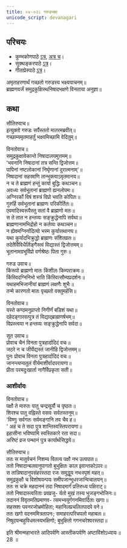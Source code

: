 ```yaml
---  
title: ०४-०२८ गरुडभक्षः
unicode_script: devanagari
---  
```


## परिचयः
- कुम्भकोणपाठे [ऽत्र](https://archive.org/details/mahAbhArata-kumbhakoNam/page/n369), [अत्र च](https://sanskritdocuments.org/mirrors/mahabharata/mbhK/mahabharata-k-01-sa.html)।
- सुक्थङ्करपाठे [ऽत्र](http://bombay.indology.info/mahabharata/text/UD/MBh01.txt)।
- गीताप्रेस्पाठे [ऽत्र](https://archive.org/stream/mahabharata01ramauoft#page/564/mode/2up)।

अमृताहरणार्थं गच्छतो गरुडस्य भक्ष्ययाचनम्॥  
ब्राह्मणवर्जं समुद्रकुक्षिस्थनिषादभक्षणे विनताया अनुज्ञा॥  

## कथा
सौतिरुवाच॥  
इत्युक्तो गरुडः सर्पैस्ततो मातरमब्रवीत्॥  
गच्छाम्यमृतमाहर्तुं भक्ष्यमिच्छामि वेदितुम्॥  

विनतोवाच॥  
समुद्रकुक्षावेकान्ते निषादालयमुत्तमम्॥  
'भवनानि निषादानां तत्र सन्ति द्विजोत्तम॥  
पापिनां नष्टलोकानां निर्घृणानां दुरात्मनाम्'॥  
निषादानां सहस्राणि तान्भुक्त्वाऽमृतमानय॥  
न च ते ब्राह्मणं हन्तुं कार्या बुद्धिः कथञ्चन॥  
अवध्यः सर्वभूतानां ब्राह्मणो ह्यनलोपमः॥  
अग्निरर्को विषं शस्त्रं विप्रो भवति कोपितः॥  
गुरुर्हि सर्वभूतानां ब्राह्मणः परिकीर्तितः॥  
एवमादिस्वरूपैस्तु सतां वै ब्राह्मणो मतः॥  
स ते तात न हन्तव्यः सङ्क्रुद्धेनापि सर्वथा॥  
ब्राह्मणानामभिद्रोहो न कर्तव्यः कथञ्चन॥  
न ह्येवमग्निर्नादित्यो भस्म कुर्यात्तथानघ॥  
यथा कुर्यादभिक्रुद्धो ब्राह्मणः संशितव्रतः॥  
तदेतैर्विविधैर्लिङ्गैस्त्वं विद्यास्तं द्विजोत्तमम्॥  
भूतानामग्रभूर्विप्रो वर्णश्रेष्ठः पिता गुरुः॥  

गरुड उवाच॥  
किंरूपो ब्राह्मणो मातः किंशीलः किम्पराक्रमः॥  
किंस्विदग्निनिभो भाति किंस्वित्सौम्यप्रदर्शनः॥  
यथाहमभिजानीयां ब्राह्मणं लक्षणैः शुभैः॥  
तन्मे कारणतो मातः पृच्छतो वक्तुमर्हसि॥  

विनतोवाच॥  
यस्ते कण्ठमनुप्राप्तो निगीर्णं बडिशं यथा॥  
दहेदङ्गारवत्पुत्र तं विद्याद्ब्राह्मणर्षभम्॥  
विप्रस्त्वया न हन्तव्यः सङ्क्रुद्धेनापि सर्वदा॥  

सूत उवाच॥  
प्रोवाच चैनं विनता पुत्रहार्दादिदं वचः॥  
जठरे न च जीर्येद्यस्तं जानीहि द्विजोत्तमम्॥  
पुनः प्रोवाच विनता पुत्रहार्दादिदं वचः॥  
जानन्त्यप्यतुलं वीर्यमाशीर्वादपरायणा॥  
प्रीता परमदुःखार्ता नागैर्विप्रकृता सती॥  

### आशीर्वादः
विनतोवाच॥  
पक्षौ ते मारुतः पातु चन्द्रसूर्यौ च पृष्ठतः॥  
शिरश्च पातु वह्निस्ते वसवः सर्वतस्तनुम्॥  
'विष्णुः सर्वगतः सर्वमङ्गानि तव चैव ह॥  
' अहं च ते सदा पुत्र शान्तिस्वस्तिपरायणा॥  
इहासीना भविष्यामि स्वस्तिकारे रता सदा॥  
अरिष्टं व्रज पन्थानं पुत्र कार्यार्थसिद्धये॥  

सौतिरुवाच॥  
ततः स मातुर्वचनं निशम्य वितत्य पक्षौ नभ उत्पपात॥  
ततो निषादान्बलवानुपागतो बुभुक्षितः काल इवान्तकोऽपरः॥  
स तान्निषादानुपसंहरंस्तदा रजः समुद्धूय नभःस्पृशं महत्॥  
समुद्रकुक्षौ च विशोषयन्पयः समीपजान्भूधरजान्विचालयन्॥  
ततः स चक्रे महदाननं तदा निषादमार्गं प्रतिरुध्य पक्षिराट्॥  
ततो निषादास्त्वरिताः प्रवव्रजु\- र्यतो मुखं तस्य भुजङ्गभोजिनः॥  
तदाननं विवृतमतिप्रमाणव\- त्समभ्ययुर्गगनमिवार्दिताः खगाः॥  
सहस्रशः पवनरजोभ्रमोहिता; महानिलप्रचलितपादपे वने॥   
ततः खगो वदनममित्रतापनः; समाहरत्परिचपलो महाबलः॥  
निषूदयन्बहुविधमत्स्यभक्षिणो; बुभुक्षितो गगनचरेश्वरस्तदा॥  

इति श्रीमन्महाभारते आदिपर्वणि आस्तीकपर्वणि अष्टाविंशोऽध्यायः॥  
28 ॥  
